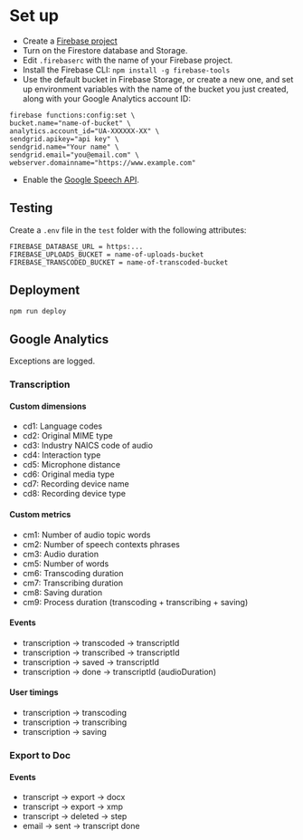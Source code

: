 # Set up

- Create a [Firebase project](https://console.firebase.google.com/)
- Turn on the Firestore database and Storage.
- Edit `.firebaserc` with the name of your Firebase project.
- Install the Firebase CLI: `npm install -g firebase-tools`
- Use the default bucket in Firebase Storage, or create a new one, and set up environment variables with the name of the bucket you just created, along with your Google Analytics account ID:

```
firebase functions:config:set \
bucket.name="name-of-bucket" \
analytics.account_id="UA-XXXXXX-XX" \
sendgrid.apikey="api key" \
sendgrid.name="Your name" \
sendgrid.email="you@email.com" \
webserver.domainname="https://www.example.com"

```

- Enable the [Google Speech API](https://console.developers.google.com/apis/api/speech.googleapis.com/overview).

## Testing

Create a `.env` file in the `test` folder with the following attributes:

```
FIREBASE_DATABASE_URL = https:...
FIREBASE_UPLOADS_BUCKET = name-of-uploads-bucket
FIREBASE_TRANSCODED_BUCKET = name-of-transcoded-bucket
```

## Deployment

```sh
npm run deploy
```

## Google Analytics

Exceptions are logged.

### Transcription

#### Custom dimensions

- cd1: Language codes
- cd2: Original MIME type
- cd3: Industry NAICS code of audio
- cd4: Interaction type
- cd5: Microphone distance
- cd6: Original media type
- cd7: Recording device name
- cd8: Recording device type

#### Custom metrics

- cm1: Number of audio topic words
- cm2: Number of speech contexts phrases
- cm3: Audio duration
- cm5: Number of words
- cm6: Transcoding duration
- cm7: Transcribing duration
- cm8: Saving duration
- cm9: Process duration (transcoding + transcribing + saving)

#### Events

- transcription → transcoded → transcriptId
- transcription → transcribed → transcriptId
- transcription → saved → transcriptId
- transcription → done → transcriptId (audioDuration)

#### User timings

- transcription → transcoding
- transcription → transcribing
- transcription → saving

### Export to Doc

#### Events

- transcript → export → docx
- transcript → export → xmp
- transcript → deleted → step
- email → sent → transcript done
